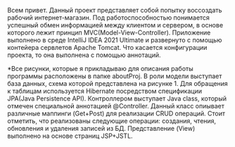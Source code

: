 Всем привет. 
Данный проект представляет собой попытку воссоздать рабочий интернет-магазин. Под работоспособностью понимается успешный обмен информацией между клиентом и сервером, 
в основе которого лежит принцип MVC(Model-View-Controller). Приложение выполнено в среде IntelliJ IDEA 2021 Ultimate и развернуто с помощью контейера сервлетов Apache Tomcat.
Что касается конфигурации проекта, то она выполнена с помощью аннотаций.

*Все рисунки, которые я прикладываю для описания работы программы расположены в папке aboutProj.
В роли модели выступает база данных, схема которой представлена на рисунке 1. Для обращения к таблицам используется Hibernate посредством спецификации JPA(Java Persistence API).
Контроллером выступает Java class, который отмечен специальной аннотацией @Controller. Данный класс опиывает различные маппинги (Get+Post) для реализации CRUD операций. 
Стоит отметить, что реализованы следующие операции: создания, чтения, обновления и удаления записей из БД. 
Представление (View) выполнено на основе страниц JSP+JSTL.


